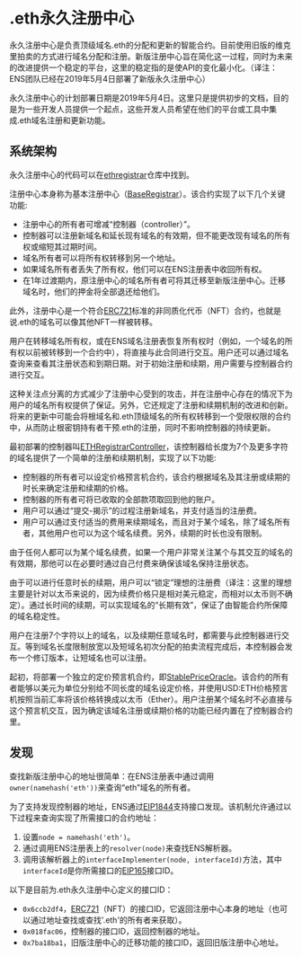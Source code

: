# .eth永久注册中心

永久注册中心是负责顶级域名.eth的分配和更新的智能合约。目前使用旧版的维克里拍卖的方式进行域名分配和注册。新版注册中心旨在简化这一过程，同时为未来的改进提供一个稳定的平台，这里的稳定指的是使API的变化最小化。（译注：ENS团队已经在2019年5月4日部署了新版永久注册中心）

永久注册中心的计划部署日期是2019年5月4日。这里只是提供初步的文档，目的是为一些开发人员提供一个起点，这些开发人员希望在他们的平台或工具中集成.eth域名注册和更新功能。

## 系统架构

永久注册中心的代码可以在[ethregistrar](https://github.com/ensdomains/ethregistrar)仓库中找到。

注册中心本身称为基本注册中心（[BaseRegistrar](registrar.md)）。该合约实现了以下几个关键功能:

* 注册中心的所有者可增减“控制器（controller）”。
* 控制器可以注册新域名和延长现有域名的有效期，但不能更改现有域名的所有权或缩短其过期时间。
* 域名所有者可以将所有权转移到另一个地址。
* 如果域名所有者丢失了所有权，他们可以在ENS注册表中收回所有权。
* 在1年过渡期内，原注册中心的域名所有者可将其迁移至新版注册中心。迁移域名时，他们的押金将全部退还给他们。

此外，注册中心是一个符合[ERC721](https://github.com/ensdomains/ens/blob/master/docs/ethregistrar.rst#id3)标准的非同质化代币（NFT）合约，也就是说.eth的域名可以像其他NFT一样被转移。

用户在转移域名所有权，或在ENS域名注册表恢复所有权时（例如，一个域名的所有权以前被转移到一个合约中），将直接与此合同进行交互。用户还可以通过域名查询来查看其注册状态和到期日期。对于初始注册和续期，用户需要与控制器合约进行交互。

这种关注点分离的方式减少了注册中心受到的攻击，并在注册中心存在的情况下为用户的域名所有权提供了保证。另外，它还规定了注册和续期机制的改进和创新。将来的更新中可能会将根域名和.eth顶级域名的所有权转移到一个受限权限的合约中，从而防止根密钥持有者干预.eth的注册，同时不影响控制器的持续更新。

最初部署的控制器叫[ETHRegistrarController](controller.md)，该控制器给长度为7个及更多字符的域名提供了一个简单的注册和续期机制，实现了以下功能:

* 控制器的所有者可以设定价格预言机合约，该合约根据域名及其注册或续期的时长来确定注册和续期的价格。
* 控制器的所有者可将已收取的全部款项取回到他的账户。
* 用户可以通过“提交-揭示”的过程注册新域名，并支付适当的注册费。
* 用户可以通过支付适当的费用来续期域名，而且对于某个域名，除了域名所有者，其他用户也可以为这个域名续费。另外，续期的时长也没有限制。

由于任何人都可以为某个域名续费，如果一个用户非常关注某个与其交互的域名的有效期，那他可以在必要时通过自己付费来确保该域名保持注册状态。

由于可以进行任意时长的续期，用户可以“锁定”理想的注册费（译注：这里的理想主要是针对以太币来说的，因为续费价格只是相对美元稳定，而相对以太币则不确定）。通过长时间的续期，可以实现域名的“长期有效”，保证了由智能合约所保障的域名稳定性。

用户在注册7个字符以上的域名，以及续期任意域名时，都需要与此控制器进行交互。等到域名长度限制放宽以及短域名初次分配的拍卖流程完成后，本控制器会发布一个修订版本，让短域名也可以注册。

起初，将部署一个独立的定价预言机合约，即[StablePriceOracle](https://github.com/ensdomains/ethregistrar/blob/master/contracts/StablePriceOracle.sol)。该合约的所有者能够以美元为单位分别给不同长度的域名设定价格，并使用USD:ETH价格预言机按照当前汇率将该价格转换成以太币（Ether）。用户注册某个域名时不必直接与这个预言机交互，因为确定该域名注册或续期价格的功能已经内置在了控制器合约里。

## 发现

查找新版注册中心的地址很简单：在ENS注册表中通过调用`owner(namehash('eth'))`来查询“eth”域名的所有者。

为了支持发现控制器的地址，ENS通过[EIP1844](https://eips.ethereum.org/EIPS/eip-1844)支持接口发现。该机制允许通过以下过程来查询实现了所需接口的合约地址：

1. 设置`node = namehash('eth')`。
2. 通过调用ENS注册表上的`resolver(node)`来查找ENS解析器。
3. 调用该解析器上的`interfaceImplementer(node, interfaceId)`方法，其中`interfaceId`是你所需接口的[EIP165](https://eips.ethereum.org/EIPS/eip-165)接口ID。

以下是目前为.eth永久注册中心定义的接口ID：

* `0x6ccb2df4`，[ERC721](https://eips.ethereum.org/EIPS/eip-721)（NFT）的接口ID，它返回注册中心本身的地址（也可以通过地址查找或查找'.eth'的所有者来获取）。
* `0x018fac06`，控制器的接口ID，返回控制器的地址。
* `0x7ba18ba1`，旧版注册中心的迁移功能的接口ID，返回旧版注册中心地址。

